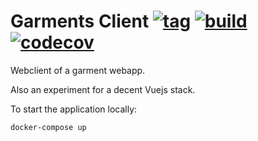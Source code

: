 # Garments Client [![tag](https://img.shields.io/github/tag/namelivia/garments-client.svg)](https://github.com/namelivia/garments-client/releases) [![build](https://github.com/namelivia/garments-client/workflows/build/badge.svg)](https://github.com/namelivia/garments-client/actions?query=workflow%3ABuild) [![codecov](https://codecov.io/gh/namelivia/garments-client/branch/master/graph/badge.svg)](https://codecov.io/gh/namelivia/garments-client)
Webclient of a garment webapp.

Also an experiment for a decent Vuejs stack.

To start the application locally:

```
docker-compose up
```

